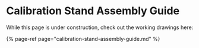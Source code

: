 # Calibration Stand Assembly Guide

While this page is under construction, check out the working drawings here:

{% page-ref page="calibration-stand-assembly-guide.md" %}





